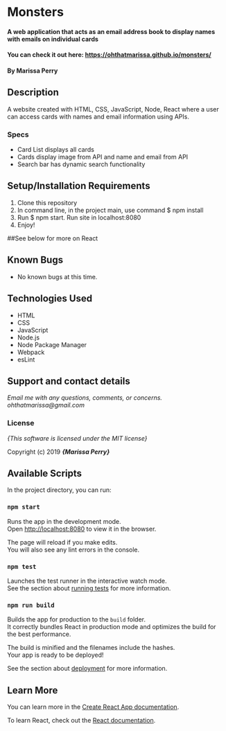 # Monsters

#### A web application that acts as an email address book to display names with emails on individual cards
#### You can check it out here: https://ohthatmarissa.github.io/monsters/

#### By **Marissa Perry**

## Description

A website created with HTML, CSS, JavaScript, Node, React where a user can access cards with names and email information using APIs.


### Specs
- Card List displays all cards
- Cards display image from API and name and email from API
- Search bar has dynamic search functionality 



## Setup/Installation Requirements

1. Clone this repository 
2. In command line, in the project main, use command $ npm install
3. Run $ npm start. Run site in localhost:8080  
4. Enjoy!

##See below for more on React

## Known Bugs
* No known bugs at this time.

## Technologies Used
* HTML
* CSS   
* JavaScript
* Node.js
* Node Package Manager
* Webpack
* esLint


## Support and contact details

_Email me with any questions, comments, or concerns. ohthatmarissa@gmail.com_

### License

*{This software is licensed under the MIT license}*

Copyright (c) 2019 **_{Marissa Perry}_**


## Available Scripts

In the project directory, you can run:

### `npm start`

Runs the app in the development mode.<br>
Open [http://localhost:8080](http://localhost:8080) to view it in the browser.

The page will reload if you make edits.<br>
You will also see any lint errors in the console.

### `npm test`

Launches the test runner in the interactive watch mode.<br>
See the section about [running tests](https://facebook.github.io/create-react-app/docs/running-tests) for more information.

### `npm run build`

Builds the app for production to the `build` folder.<br>
It correctly bundles React in production mode and optimizes the build for the best performance.

The build is minified and the filenames include the hashes.<br>
Your app is ready to be deployed!

See the section about [deployment](https://facebook.github.io/create-react-app/docs/deployment) for more information.

## Learn More

You can learn more in the [Create React App documentation](https://facebook.github.io/create-react-app/docs/getting-started).

To learn React, check out the [React documentation](https://reactjs.org/).
